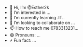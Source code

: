 - 👋 Hi, I’m @Esther2k
- 👀 I’m interested in ...
- 🌱 I’m currently learning .IT..
- 💞️ I’m looking to collaborate on ...
- 📫 How to reach me 0783313231...
- 😄 Pronouns: ...
- ⚡ Fun fact: ...

<!---
Esther2k/Esther2k is a ✨ special ✨ repository because its `README.md` (this file) appears on your GitHub profile.
You can click the Preview link to take a look at your changes.
--->
